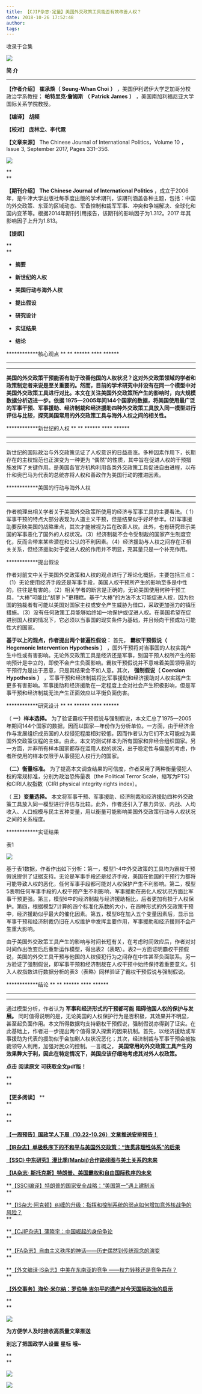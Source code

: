 ```yaml
---
title: 【CJIP杂志·定量】美国外交政策工具能否有效改善人权？
date: 2018-10-26 17:52:48
author: 
tags: 
---
```



收录于合集

![](/images/3569/2.gif)

  

**简 介**

 ****

 **【作者介绍】** **崔承焕（** **Seung-Whan Choi** **）** ，美国伊利诺伊大学芝加哥分校政治学系教授；
**帕特里克·詹姆斯** **（** **Patrick James** **）** ，美国南加利福尼亚大学国际关系学院教授。  

 **【编译】** **胡频**

 **【校对】** **庞林立、李代霓**

 **【文章来源】** The Chinese Journal of International Politics，Volume 10 ，Issue 3,
September 2017, Pages 331–356.

  

![](/images/3569/3.png)

 **  
**

 **【期刊介绍】** **The Chinese Journal of International Politics**
，成立于2006年，是牛津大学出版社每季度出版的学术期刊，该期刊涵盖各种主题，包括：中国的外交政策、东亚的区域动态、军备控制和裁军军事、冲突和争端解决、全球化和国内变革等。根据2014年期刊引用报告，该期刊的影响因子为1.312。2017
年其影响因子上升为1.813。

  

 **【提纲】**

 **  
**

  *  **摘要**

  *  **新世纪的人权**

  *  **美国行动与海外人权**

  *  **提出假设**

  *  **研究设计**

  *  **实证结果**

  *  **结论**

  

************核心观点 ** ** ****** **** ******

 ** **  
****

  

**美国的外交政策干预能否有助于改善他国的人权状况？这对外交政策领域的学者和政策制定者来说是至关重要的。然而，目前的学术研究中并没有在同一个模型中对美国外交政策工具进行对比。本文在关注美国外交政策所产生的影响时，向大规模数据分析迈进一步。依据
1975—2005年间144个国家的数据，将美国使用最广泛的军事干预、军事援助、经济制裁和经济援助四种外交政策工具放入同一模型进行评估与比较，探究美国常用的外交政策工具与海外人权之间的相关性。**

  

************新世纪的人权 ** ** ****** **** ******

 ** **  
****

  

新世纪的国际政治与外交政策见证了人权意识的日益高涨。多种因素作用下，长期存在的主权规范也正演变为一种更为
“偶然”的性质，其中旨在促进人权的干预措施发挥了关键作用。是美国各官方机构利用各类外交政策工具促进自由进程，以布什和奥巴马为代表的总统亦将人权和善政作为美国行动的推进因素。

  

************美国的行动与海外人权

 ** **  
****

  

作者梳理出相关学者关于美国外交政策所使用的经济与军事工具的主要看法。（
1）军事干预的特点大部分表现为人道主义干预，但是结果似乎好坏参半。(2)军事援助要反映美国的战略重点，其次才能被视为旨在改善人权。此外，也有研究显示美国的军事恶化了国外的人权状况。（3）经济制裁不会令受制裁的国家产生制度变化，反而会带来某些潜在和公认的不利因素。（4）经济援助与人权之间存在正相关关系，但经济援助对于促进人权的作用并不明显，充其量只是一个补充作用。

  

************提出假设

  

作者对前文中关于美国外交政策和人权的观点进行了理论化概括，主要包括三点：（1）无论使用经济手段还是军事手段，美国人权干预所产生的影响至多是中性的，往往是有害的。（2）相关学者的断言是正确的，无论美国使用何种干预工具，“大棒”可能比“胡萝卜”更糟糕。基于“大棒”的方法不太可能促进人权，因为他国的独裁者有可能以美国对国家主权或安全产生威胁为借口，采取更加强力的镇压措施。（3）没有任何政策工具能够始终如一地保护或促进人权。在美国希望在促进别国人权的情况下，它必须以当事国的现实条件为基础，并且倾向干预成功可能性大的国家。

 **基于以上的观点，作者提出两个普遍性假设：** 首先， **霸权干预假说（** **Hegemonic Intervention
Hypothesis** **）**
，国外干预将对当事国的人权实践产生中性或有害影响。无论外交政策工具是经济还是军事，别国干预人权所产生的影响预计是中立的，即使不会产生负面影响。霸权干预假说并不意味着美国领导层的干预行为是出于恶意，只是其结果会不如人意。其次，
**强制假说（** **Coercion Hypothesis** **）**
，军事干预和经济制裁将比军事援助和经济援助对人权实践产生更多有害影响。军事援助和经济援助在一定程度上会对社会产生积极影响，但是军事干预和经济制裁无法产生正面效应以平衡负面伤害。

  

************研究设计 ** ** ****** **** ******

  

（ **一）样本选择。**
为了验证霸权干预假说与强制假说，本文汇总了1975—2005年期间144个国家的数据，因而以国家—年份作为分析单位。一方面，由于经济合作与发展组织成员国的人权侵犯程度相对较低，因而作者认为它们不太可能成为美国外交政策议程的主体。由此，本文的测试样本为所有国家和非经合组织国家。另一方面，并非所有样本国家都存在滥用人权的状况，出于稳定性与偏差的考虑，作者所使用的样本仅限于从事侵犯人权行为的国家。

 **（二）衡量标准。** 为了提高本文调查结果的可信度，作者采用了两种衡量侵犯人权的常规标准，分别为政治恐怖量表（the Political Terror
Scale，缩写为PTS）和CIRI人权指数（CIRI physical integrity rights index）。

（ **三）变量选择。**
本文将军事干预、军事援助、经济制裁和经济援助四种外交政策工具放入同一模型进行评估与比较。此外，作者还引入了暴力异议、内战、人均收入、人口规模与民主五种变量，用以衡量可能影响美国外交政策行动与人权状况之间的关系程度。

  

************实证结果

  

表1

![](/images/3569/4.jpeg)

  

基于表1数据，作者作出如下分析：第一，模型1-4中外交政策的工具均为霸权干预假说提供了证据支持。无论是军事手段还是经济手段，美国在他国的干预行为都将可能导致人权的恶化，任何军事手段都可能对人权保护产生不利影响。第二，模型5表明任何军事手段的人权干预产生不利影响，军事援助在恶化人权状况方面比军事干预更强。第三，模型6中的经济制裁与经济援助相比，后者更加有损于人权保护。第四，根据模型7计算的四个标准化系数的大小，在四种形式的外交政策干预中，经济援助似乎最大的催化因素。第五，模型8在加入五个变量因素后，显示出军事干预和经济制裁仍旧在人权维护中发挥主要作用，军事援助和经济援则不会产生重大影响。  

由于美国外交政策工具产生的影响与时间长短有关，在考虑时间效应后，作者对对时间作出改变后后重新运作模型，得出表2（表略）。表2一方面证明霸权干预假说，美国的外交工具干预与他国的人权侵犯行为之间存在中性甚至负面联系。另一方验证了强制假说，即军事干预和经济制裁在人权干预中始终保持着重要意义。引入人权指数进行数据分析的表3（表略）同样验证了霸权干预假说与强制假说。

  

************结论 ** ** ****** **** ******

 ** **  
****

  

通过模型分析，作者认为 **军事和经济形式的干预都可能** **阻碍他国人权的保护与发展。**
同时值得说明的是，无论美国的人权保护行为是否积极，其效果并不明显，甚至起负面作用。本文所得数据均支持霸权干预假说，强制假说亦得到了证实。在此基础上，作者进一步提出两个值得深入探索的因果机制。首先，以经济援助或军事援助为代表的援助似乎会加剧人权状况恶化；其次，经济制裁与军事干预会被独裁领导人利用，加强对民众的控制。一言概之，
**美国常用的外交政策工具产生的效果弊大于利，因此在特定情况下，美国应该仔细地考虑其对外人权政策。**

  

  

 **点击** **阅读原文** **可获取全文pdf版！**

 **  
**

 **【更多阅读】** **  
**

 **  
**

[
**【一周预告】国政学人下周（10.22-10.26）文章推送安排预告！**](http://mp.weixin.qq.com/s?__biz=MzI3MTYzMzE5Mw==&mid=2247487563&idx=1&sn=45bb97842fe6e40165671609c39c0a26&chksm=eb3f8e0ddc48071b542c29cfb283036a9e96e6430b8db646612ad27ffcc23cc232b2a3f1aaa9&scene=21#wechat_redirect)

[
**【IR杂志】单极秩序下的不和平与美国外交政策：“连贯非理性体系”的后果**](http://mp.weixin.qq.com/s?__biz=MzI3MTYzMzE5Mw==&mid=2247487604&idx=1&sn=5000cc24ff561cc172c1d66d886c07c7&chksm=eb3f8e32dc4807245c6a7f6429c39b312db6f9b3cde2130881e3fea22dfd1a2d380f289a826d&scene=21#wechat_redirect)  

[
**【SSCI·中东研究】漫比季(Manbij)合作路线图与美土关系的未来**](http://mp.weixin.qq.com/s?__biz=MzI3MTYzMzE5Mw==&mid=2247487597&idx=1&sn=68e032c3e92923ceb7b8297bb29c79a5&chksm=eb3f8e2bdc48073d82652336887716f09b94a7bd2c84cb99e1d83b3dd709647bc6fc8fa149d5&scene=21#wechat_redirect)  

[ **【IA杂志·
斯托克斯】特朗普、美国霸权和自由国际秩序的未来**](http://mp.weixin.qq.com/s?__biz=MzI3MTYzMzE5Mw==&mid=2247487583&idx=1&sn=5b6557256f9d564b33d1b631f4a7c859&chksm=eb3f8e19dc48070fd1cce30fb1f951134a2808a66994391e06566beddf87666af90f6cf8f811&scene=21#wechat_redirect)  

**[【SSCI编译】特朗普的国家安全战略：“美国第一”遇上建制派](http://mp.weixin.qq.com/s?__biz=MzI3MTYzMzE5Mw==&mid=2247487546&idx=1&sn=fe3b7b82a3cedee5a350392df85f571f&chksm=eb3f8e7cdc48076a3dd20b466674ecb9d14dcefe7edbb94dd3d6f5c7450afe6c69f535b791aa&scene=21#wechat_redirect)  
**

**[【IS杂志·阿克顿】纠缠的升级：指挥和控制系统的弱点如何增加意外核战争的风险？](http://mp.weixin.qq.com/s?__biz=MzI3MTYzMzE5Mw==&mid=2247487535&idx=1&sn=42aeb1c11191dc6697bedc8777eaac3e&chksm=eb3f8e69dc48077f4cf7e055083fd5b1216ceda659c62065b1f0b3e8db9fe78a55289b71e6db&scene=21#wechat_redirect)  
**

**[【CJIP杂志】蒲晓宇：中国崛起的身份争论](http://mp.weixin.qq.com/s?__biz=MzI3MTYzMzE5Mw==&mid=2247487526&idx=1&sn=29eda9e112a0cb1accc82e338fbed529&chksm=eb3f8e60dc48077624082ddc251caff7bedd7b7819c0686fd41d68e1f33e65723a5cee69a303&scene=21#wechat_redirect)  
**

**[【FA杂志】自由主义秩序的神话——历史偶然到传统观念的演变](http://mp.weixin.qq.com/s?__biz=MzI3MTYzMzE5Mw==&mid=2247487509&idx=1&sn=89b8a1d66ff6a41a7523029e730906ef&chksm=eb3f8e53dc48074552d435206baf065dd8e1543ce80cc525536d07ee0de355541ca27cc6d58a&scene=21#wechat_redirect)  
**

 **[【外文编译·IS杂志】中美在东南亚的竞争
——权力转移还是竞争共存？](http://mp.weixin.qq.com/s?__biz=MzI3MTYzMzE5Mw==&mid=2247487392&idx=1&sn=a30767c7cc81b0ce4416aefd79d33547&chksm=eb3f91e6dc4818f0c863468d53524b208714144e411b0ada3be2b9745946d0eb4153fe641a16&scene=21#wechat_redirect)  
**

**[【外交事务】海伦·米尔纳：罗伯特·吉尔平的遗产对今天国际政治的启示](http://mp.weixin.qq.com/s?__biz=MzI3MTYzMzE5Mw==&mid=2247487263&idx=1&sn=359ace91dd4698f6a655185f316cbff3&chksm=eb3f9159dc48184fd2707b098718e603e6e05caba44fcaefd4cebe3ddd7690c593e70f2af840&scene=21#wechat_redirect)**

 **  
**

![](/images/3569/5.jpeg)

  

 **为方便学人及时接收高质量文章推送**

 **别忘了把国政学人设置** **星标** **哦~**

 **  
**

![](/images/3569/6.gif)

![](/images/3569/7.gif)

